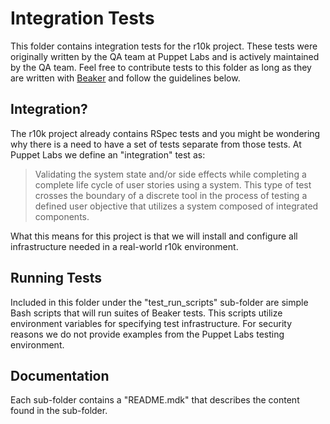 Integration Tests
===========================

This folder contains integration tests for the r10k project. These tests were originally written by the QA team
at Puppet Labs and is actively maintained by the QA team. Feel free to contribute tests to this folder as long
as they are written with [Beaker](https://github.com/puppetlabs/beaker) and follow the guidelines
below.

## Integration?

The r10k project already contains RSpec tests and you might be wondering why there is a need to have a set of
tests separate from those tests. At Puppet Labs we define an "integration" test as:

> Validating the system state and/or side effects while completing a complete life cycle of user stories using a
> system. This type of test crosses the boundary of a discrete tool in the process of testing a defined user
> objective that utilizes a system composed of integrated components.

What this means for this project is that we will install and configure all infrastructure needed in a real-world
r10k environment.

## Running Tests

Included in this folder under the "test_run_scripts" sub-folder are simple Bash scripts that will run suites of
Beaker tests. This scripts utilize environment variables for specifying test infrastructure. For security
reasons we do not provide examples from the Puppet Labs testing environment.

## Documentation

Each sub-folder contains a "README.mdk" that describes the content found in the sub-folder.
